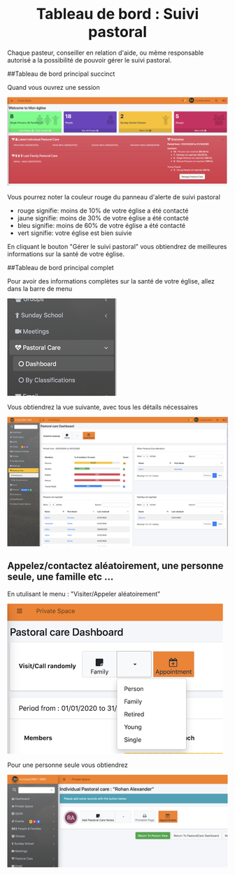 # <center><big>Tableau de bord : Suivi pastoral</big></center>

Chaque pasteur, conseiller en relation d'aide, ou même responsable autorisé a la possibilité de pouvoir gérer le suivi pastoral.

##Tableau de bord principal succinct

Quand vous ouvrez une session

![Screenshot](../../img/pastoralcare/pastoral_care_maindashboard.png)

Vous pourrez noter la couleur rouge du panneau d'alerte de suivi pastoral

- rouge signifie: moins de 10% de votre église a été contacté
- jaune signifie: moins de 30% de votre église a été contacté
- bleu  signifie: moins de 60% de votre église a été contacté
- vert  signifie: votre église est bien suivie

En cliquant le bouton "Gérer le suivi pastoral" vous obtiendrez de meilleures informations sur la santé de votre église.

##Tableau de bord principal complet

Pour avoir des informations complètes sur la santé de votre église, allez dans la barre de menu

![Screenshot](../../img/pastoralcare/pastoral_care_dashboard_full_menu.png)

Vous obtiendrez la vue suivante, avec tous les détails nécessaires

![Screenshot](../../img/pastoralcare/pastoral_care_dashboard_full.png)

## Appelez/contactez aléatoirement, une personne seule, une famille etc ...

En utulisant le menu : "Visiter/Appeler aléatoirement"

![Screenshot](../../img/pastoralcare/pastoral_care_add_randomly.png)

Pour une personne seule vous obtiendrez

![Screenshot](../../img/pastoralcare/pastoral_care_add_randomly1.png)



